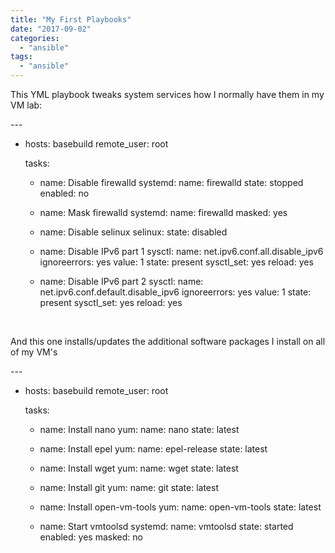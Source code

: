 ```yaml
---
title: "My First Playbooks"
date: "2017-09-02"
categories: 
  - "ansible"
tags: 
  - "ansible"
---
```


This YML playbook tweaks system services how I normally have them in my VM lab:

\---
- hosts: basebuild
  remote\_user: root

  tasks:
  - name: Disable firewalld
    systemd:
      name: firewalld
      state: stopped
      enabled: no

  - name: Mask firewalld
    systemd:
      name: firewalld
      masked: yes

  - name: Disable selinux
    selinux:
      state: disabled

  - name: Disable IPv6 part 1
    sysctl:
      name: net.ipv6.conf.all.disable\_ipv6
      ignoreerrors: yes
      value: 1
      state: present
      sysctl\_set: yes
      reload: yes

  - name: Disable IPv6 part 2
    sysctl:
      name: net.ipv6.conf.default.disable\_ipv6
      ignoreerrors: yes
      value: 1
      state: present
      sysctl\_set: yes
      reload: yes

 

And this one installs/updates the additional software packages I install on all of my VM's

\---
- hosts: basebuild
  remote\_user: root

  tasks:
  - name: Install nano
    yum:
      name: nano
      state: latest

  - name: Install epel
    yum:
      name: epel-release
      state: latest

  - name: Install wget
    yum:
      name: wget
      state: latest

  - name: Install git
    yum:
      name: git
      state: latest

  - name: Install open-vm-tools
    yum:
      name: open-vm-tools
      state: latest

  - name: Start vmtoolsd
    systemd:
      name: vmtoolsd
      state: started
      enabled: yes
      masked: no
